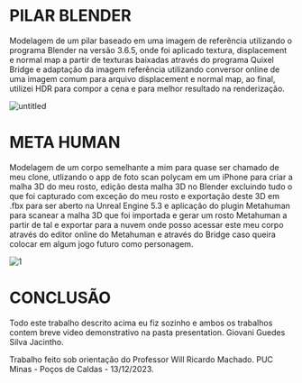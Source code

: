 

# PILAR BLENDER
Modelagem de um pilar baseado em uma imagem de referência utilizando o programa Blender na versão 3.6.5, onde foi aplicado textura, displacement e normal map a partir de texturas baixadas através do programa Quixel Bridge e adaptação da imagem referência utilizando conversor online de uma imagem comum para arquivo displacement e normal map, ao final, utilizei HDR para compor a cena e para melhor resultado na renderização.

![untitled](https://github.com/ICEI-PUC-Minas-PPC-CC/ppc-cc-2023-2-mod3d-noite-mod-3d-tarefa4/assets/20716371/4fd57726-07d6-4e6d-9ccc-8f469943d056)

# META HUMAN
Modelagem de um corpo semelhante a mim para quase ser chamado de meu clone, utlizando o app de foto scan polycam em um iPhone para criar a malha 3D do meu rosto, edição desta malha 3D no Blender excluindo tudo o que foi capturado com exceção do meu rosto e exportação deste 3D em .fbx para ser aberto na Unreal Engine 5.3 e aplicação do plugin Metahuman para scanear a malha 3D que foi importada e gerar um rosto Metahuman a partir de tal e exportar para a nuvem onde posso acessar este meu corpo através do editor online do Metahuman e através do Bridge caso queira colocar em algum jogo futuro como personagem.

![1](https://github.com/ICEI-PUC-Minas-PPC-CC/ppc-cc-2023-2-mod3d-noite-mod-3d-tarefa4/assets/20716371/0d0b12fb-d1cb-43af-986b-23dc6030fa3d)

# CONCLUSÃO
Todo este trabalho descrito acima eu fiz sozinho e ambos os trabalhos contem breve video demonstrativo na pasta presentation.
Giovani Guedes Silva Jacintho.

Trabalho feito sob orientação do Professor Will Ricardo Machado.
PUC Minas - Poços de Caldas - 13/12/2023.
